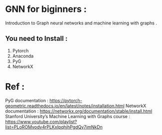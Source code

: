 # GNN for biginners :

Introduction to Graph neural networks and machine learning with graphs .

## You need to Install :

1. Pytorch 
2. Anaconda 
3. PyG
4. NetworkX 

# Ref :

PyG documentation : https://pytorch-geometric.readthedocs.io/en/latest/notes/installation.html
NetworkX  documentation : https://networkx.org/documentation/stable/install.html
Stanford University’s Machine Learning with Graphs course : https://www.youtube.com/playlist?list=PLoROMvodv4rPLKxIpqhjhPgdQy7imNkDn



